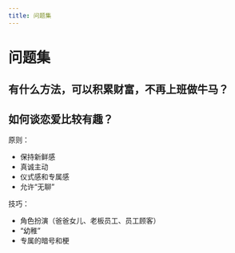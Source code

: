 ```yaml
---
title: 问题集
---
```


# 问题集


## 有什么方法，可以积累财富，不再上班做牛马？



## 如何谈恋爱比较有趣？

原则：
- 保持新鲜感
- 真诚主动
- 仪式感和专属感
- 允许“无聊”

技巧：
- 角色扮演（爸爸女儿、老板员工、员工顾客）
- “幼稚”
- 专属的暗号和梗